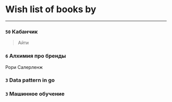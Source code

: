 # Wish list of books by [](https://plus.google.com/u/0/116049106351328726122/)
---

### `50` Кабанчик
> Айти

### `6` Алхимия про бренды
Рори Салерленж

### `3` Data pattern in go

### `3` Машинное обучение

